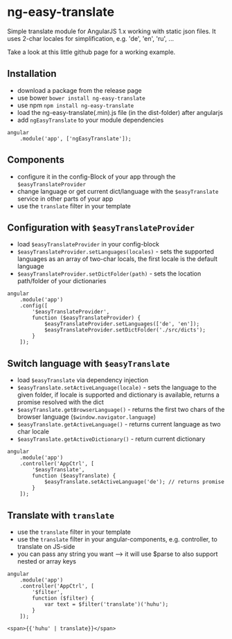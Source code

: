# ng-easy-translate
Simple translate module for AngularJS 1.x working with static json files. It uses 2-char locales for simplification, e.g. 'de', 'en', 'ru', ...

Take a look at this little github page for a working example.

## Installation

- download a package from the release page
- use bower `bower install ng-easy-translate`
- use npm `npm install ng-easy-translate`
- load the ng-easy-translate(.min).js file (in the dist-folder) after angularjs
- add `ngEasyTranslate` to your module dependencies

```
angular
    .module('app', ['ngEasyTranslate']);
```

## Components

- configure it in the config-Block of your app through the `$easyTranslateProvider`
- change language or get current dict/language with the `$easyTranslate` service in other parts of your app
- use the `translate` filter in your template

## Configuration with `$easyTranslateProvider`

- load `$easyTranslateProvider` in your config-block
- `$easyTranslateProvider.setLanguages(locales)` - sets the supported languages as an array of two-char locals, the first locale is the default language
- `$easyTranslateProvider.setDictFolder(path)` - sets the location path/folder of your dictionaries

```
angular
    .module('app')
    .config([
        '$easyTranslateProvider',
        function ($easyTranslateProvider) {
            $easyTranslateProvider.setLanguages(['de', 'en']);
            $easyTranslateProvider.setDictFolder('./src/dicts');
        }
    ]);
```

## Switch language with `$easyTranslate`

- load `$easyTranslate` via dependency injection
- `$easyTranslate.setActiveLanguage(locale)` - sets the language to the given folder, if locale is supported and dictionary is available, returns a promise resolved with the dict
- `$easyTranslate.getBrowserLanguage()` - returns the first two chars of the browser language (`$window.navigator.language`)
- `$easyTranslate.getActiveLanguage()` - returns current language as two char locale
- `$easyTranslate.getActiveDictionary()` - return current dictionary

```
angular
    .module('app')
    .controller('AppCtrl', [
        '$easyTranslate',
        function ($easyTranslate) {
            $easyTranslate.setActiveLanguage('de'); // returns promise
        }
    ]);
```

## Translate with `translate`

- use the `translate` filter in your template
- use the `translate` filter in your angular-components, e.g. controller, to translate on JS-side
- you can pass any string you want --> it will use $parse to also support nested or array keys

```
angular
    .module('app')
    .controller('AppCtrl', [
        '$filter',
        function ($filter) {
            var text = $filter('translate')('huhu');
        }
    ]);
```

```
<span>{{'huhu' | translate}}</span>
```
